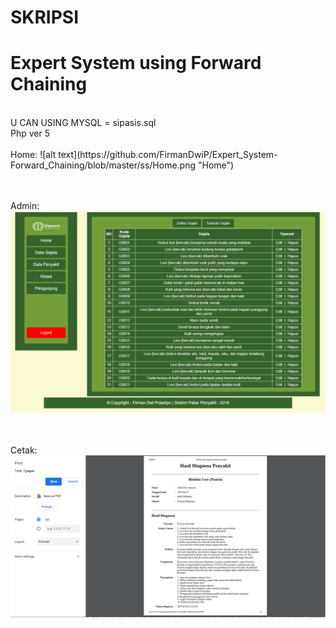 # SKRIPSI
# Expert System using Forward Chaining
<br>
U CAN USING MYSQL  = sipasis.sql
<br>
Php ver 5
<br><br>
Home: 
![alt text](https://github.com/FirmanDwiP/Expert_System-Forward_Chaining/blob/master/ss/Home.png "Home")

<br><br>
Admin: 
![alt text][Admin]

[Admin]: https://github.com/FirmanDwiP/Expert_System-Forward_Chaining/blob/master/ss/Admin.png "Admin"

<br><br>
Cetak: 
![alt text][Cetak]

[Cetak]: https://github.com/FirmanDwiP/Expert_System-Forward_Chaining/blob/master/ss/Cetak.png "Cetak"

<br><br>
